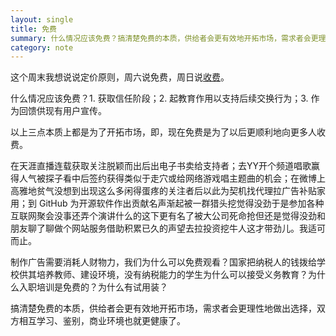 ```yaml
---
layout: single
title: 免费
summary: 什么情况应该免费？搞清楚免费的本质，供给者会更有效地开拓市场，需求者会更理性地做出选择，双方相互学习、鉴别，商业环境也就更健康了。
category: note
---
```


这个周末我想说说定价原则，周六说免费，周日说[收费](/note/charge.html)。

什么情况应该免费？1. 获取信任阶段；2. 起教育作用以支持后续交换行为；3. 作为回馈供现有用户宣传。

以上三点本质上都是为了开拓市场，即，现在免费是为了以后更顺利地向更多人收费。

在天涯直播连载获取关注脱颖而出后出电子书卖给支持者；去YY开个频道唱歌赢得人气被探子看中后签约获得类似于走穴或给网络游戏唱主题曲的机会；在微博上高雅地贫气没想到出现这么多闲得蛋疼的关注者后以此为契机找代理拉广告补贴家用；到 GitHub 为开源软件作出贡献名声渐起被一群猎头挖觉得没劲于是参加各种互联网聚会没事还弄个演讲什么的这下更有名了被大公司死命抢但还是觉得没劲和朋友聊了聊做个网站服务借助积累已久的声望去拉投资挖牛人这才带劲儿。我适可而止。

制作广告需要消耗人财物力，我们为什么可以免费观看？国家把纳税人的钱拨给学校供其培养教师、建设环境，没有纳税能力的学生为什么可以接受义务教育？为什么入职培训是免费的？为什么有试用装？

搞清楚免费的本质，供给者会更有效地开拓市场，需求者会更理性地做出选择，双方相互学习、鉴别，商业环境也就更健康了。
